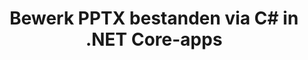 ---
############################# Static ############################
layout: "autogen"
draft: false
path: "nl/redaction/net/text/pptx"
otherformats: CSV DOC DOCM DOCX DOT DOTM DOTX PDF POT POTM PPS PPSM PPSX PPT PPTM RTF XLS XLSM XLSX XLT XLTM XLTX  

############################# Head ############################
head_title: "Bewerk gevoelige informatie uit PPTX-documenten via .NET Core"
head_description: "Pas tekstredactie toe met behulp van exacte zin of reguliere expressie voor documenten van verschillende formaten"

############################# Header ############################
title: "Bewerk PPTX bestanden via C# in .NET Core-apps"
description: "Zoek en vervang tekst in Office- en OpenOffice-documenten, -spreadsheets en -presentaties en in PPTX op Windows, Linux en macOS"

################### SubMenu/Download Button #####################
submenu:
    enable: true

############################# About ############################
about:
    enable: true
    title: "Documentredactie voor .NET API"
    content: |
        Eén formaat-onafhankelijke interface voor het redigeren van gevoelige en geheime informatie uit de PDF, Word, Excel, PowerPoint documenten en afbeeldingen, inclusief de mogelijkheid om metadata te wijzigen en opmerkingen te verwijderen. Met de tool GroupDocs.Redaction for .NET kunt u tekst redigeren en geredigeerde documenten opslaan in PDF, alle pagina's transformeren in rasterafbeeldingen of het document in zijn oorspronkelijke formaat behouden voor verdere bewerking.

############################# Steps ############################
steps:
    enable: true
    title_left: "Bewerk exacte tekst van PPTX via C#"
    content_left: |
        [GroupDocs.Redaction](nl//redaction/net/) maakt het gemakkelijk voor .NET ontwikkelaars om PPTX de functie voor het redigeren van bestanden toe te voegen in een paar eenvoudige stappen.

        *   Maak een instantie van [Redactor](https://apireference.groupdocs.com/redaction/net/groupdocs.redaction/redactor) klasse & laad PPTX bestand
        *   Maak een instantie van de klasse [ExactPhraseRedaction](https://apireference.groupdocs.com/redaction/net/groupdocs.redaction.redactions/exactphraseredaction) om de tekst te zoeken en te vervangen
        *   Roep de methode [Redactor.Apply](https://apireference.groupdocs.com/redaction/net/groupdocs.redaction/redactor/methods/apply/index) aan met object van ExactPhraseRedaction
        
    title_right: "Aan de slag met Redaction API"
    content_right: |
        Installeer vanaf de opdrachtregel als ```nuget install GroupDocs.Redaction``` of via Package Manager Console van Visual Studio met ```Install-Package GroupDocs.Redaction```. 
        U kunt ook het offline MSI-installatieprogramma of de DLL's in een ZIP-bestand downloaden van [downloads](https://downloads.groupdocs.com/redaction/net) en er handmatig naar verwijzen in uw project.  
        
    code: |
        ```cs
        using (Redactor redactor = new Redactor(@"sample.pptx"))
        {
        	redactor.Apply(new ExactPhraseRedaction("John Doe", new ReplacementOptions("[personal]")));
        	redactor.Save();
        }
        ```

############################# Demos ############################
demos:
    enable: true
############################# About Formats ############################
about_formats:
    enable: true
############################# More Formats ############################
more_formats:
    enable: true

############################# Back to top ###############################
back_to_top:
    enable: true
---